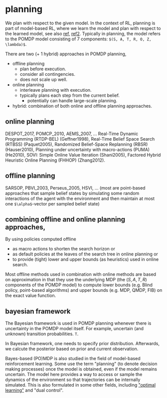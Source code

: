 # planning
We plan with respect to the given model.
In the context of RL, planning is part of model-based RL, where
we learn the model and plan with respect to the learned model,
see also
[ref](https://www.quora.com/What-is-the-difference-between-reinforcement-learning-and-planning),
[ref2](http://www0.cs.ucl.ac.uk/staff/d.silver/web/Teaching_files/dyna.pdf).
Typically in planning, the model refers to the POMDP model consisting of 7 components: `$(S, A, T, R, O, Z, \lambda)$`.

There are two (+ 1 hybrid) approaches in POMDP planning,
* offline planning
  * plan before execution.
  * consider all contingencies.
  * does not scale up well.
* online planning
  * interleave planning with execution.
  * typically plans each step from the current belief.
    * potentially can handle large-scale planning.
* hybrid: combination of both online and offline planning approaches.

## online planning
DESPOT_2017, POMCP_2010, AEMS_2007, ...
Real-Time Dynamic Programming (RTDP-BEL) (Geffner1998),
Real-Time Belief Space Search (RTBSS) (Paquet2005),
Randomized Belief-Space Replanning (RBSR) (Hauser2010),
Planning under uncertainty with macro-actions (PUMA) (He2010),
SOVI: Simple Online Value Iteration (Shani2005),
Factored Hybrid Heuristic Online Planning (FHHOP) (Zhang2012).

## offline planning
SARSOP, PBVI_2003, Perseus_2005, HSVI, ...
(most are point-based approaches that
sample belief states by simulating some random interactions of the agent
with the environment and then maintain at most one `$\alpha$`-vector per sampled belief state)

## combining offline and online planning approaches,
By using policies computed offline
* as macro actions to shorten the search horizon or
* as default policies at the leaves of the search tree in online planning or
* to provide (tight) lower and upper bounds (as heuristics) used in online search.

Most offline methods used in combination with online methods are based on approximation in that
they use the underlying MDP (the $(S, A, T, R)$ components of the POMDP model) to
compute lower bounds (e.g. Blind policy, point-based algorithms) and
upper bounds (e.g. MDP, QMDP, FIB) on the exact value function.

## bayesian framework
The Bayesian framework is used in POMDP planning whenever there is uncertainty in the POMDP model itself.
For example, uncertain (and unknown) transition probabilities. `T`.

In Bayesian framework, one needs to specify prior distribution.
Afterwards, we calcute the posterior based on prior and current observation.

Bayes-based (PO)MDP is also studied in the field of model-based reinforcement learning.
Some use the term "planning" (to denote decision making processes) once the model is obtained, even if the model remains uncertain.
The model here provides a way to access or sample the dynamics of the environment so that trajectories can be internally simulated.
This is also formulated in some other fields, including
["optimal learning"](http://optimallearning.princeton.edu/) and "dual control".
